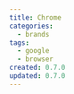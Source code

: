 ```yaml
---
title: Chrome
categories:
  - brands
tags:
  - google
  - browser
created: 0.7.0
updated: 0.7.0
---
```

